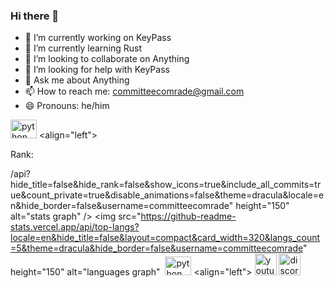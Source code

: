 ### Hi there 👋
- 🔭 I’m currently working on KeyPass
- 🌱 I’m currently learning Rust
- 👯 I’m looking to collaborate on Anything
- 🤔 I’m looking for help with KeyPass
- 💬 Ask me about Anything
- 📫 How to reach me: committeecomrade@gmail.com
- 😄 Pronouns: he/him

 <img src="https://cdn.jsdelivr.net/gh/devicons/devicon/icons/python/python-original.svg" height="30" width="42" alt="python logo" /> <align="left"> 

Rank: 

/api?hide_title=false&hide_rank=false&show_icons=true&include_all_commits=true&count_private=true&disable_animations=false&theme=dracula&locale=en&hide_border=false&username=committeecomrade" height="150" alt="stats graph" /> <img src="https://github-readme-stats.vercel.app/api/top-langs?locale=en&hide_title=false&layout=compact&card_width=320&langs_count=5&theme=dracula&hide_border=false&username=committeecomrade" height="150" alt="languages graph" <img > <img src="https://cdn.jsdelivr.net/gh/devicons/devicon/icons/python/python-original.svg" height="30" width="42" alt="python logo" /> <align="left"> <img src="https://img.shields.io/static/v1?message=Youtube&logo=youtube&label=&color=FF0000&logoColor=white&labelColor=&style=for-the-badge" height="35" alt="youtube logo" /> <img src="https://img.shields.io/static/v1?message=Discord&logo=discord&label=&color=7289DA&logoColor=white&labelColor=&style=for-the-badge" height="35" alt="discord logo" />

